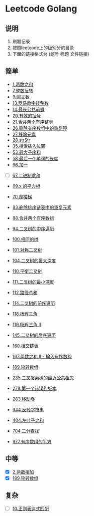 # Leetcode Golang

## 说明
1. 刷题记录
2. 按照leetcode上的级别分的目录
3. 下面的链接格式为 (题号 标题 文件链接)

## 简单
- [1.两数之和](https://github.com/fizzse/leetcode/blob/main/simple/1.go)
- [7.整数反转](https://github.com/fizzse/leetcode/blob/main/simple/7.go)
- [9.回文数](https://github.com/fizzse/leetcode/blob/main/simple/9.go)
- [13.罗马数字转整数](https://github.com/fizzse/leetcode/blob/main/simple/13.go)
- [14.最长公共前缀](https://github.com/fizzse/leetcode/blob/main/simple/14.go)
- [20.有效的括号](https://github.com/fizzse/leetcode/blob/main/simple/20.go)
- [21.合并两个有序链表](https://github.com/fizzse/leetcode/blob/main/simple/21.go)
- [26.删除有序数组中的重复项](https://github.com/fizzse/leetcode/blob/main/simple/26.go)
- [27.移除元素](https://github.com/fizzse/leetcode/blob/main/simple/27.go)
- [28.strStr](https://github.com/fizzse/leetcode/blob/main/simple/28.go)
- [35.搜索插入位置](https://github.com/fizzse/leetcode/blob/main/simple/35.go)
- [53.最大子序和](https://github.com/fizzse/leetcode/blob/main/simple/53.go)
- [58.最后一个单词的长度](https://github.com/fizzse/leetcode/blob/main/simple/58.go)
- [66.加一](https://github.com/fizzse/leetcode/blob/main/simple/66.go)
- [ ] [67.二进制求和](https://github.com/fizzse/leetcode/blob/main/simple/67.go)
- [69.x 的平方根](https://github.com/fizzse/leetcode/blob/main/simple/69.go)
- [70.爬楼梯](https://github.com/fizzse/leetcode/blob/main/simple/70.go)
- [83.删除排序链表中的重复元素](https://github.com/fizzse/leetcode/blob/main/simple/83.go)
- [88.合并两个有序数组](https://github.com/fizzse/leetcode/blob/main/simple/88.go)
- [94.二叉树的中序遍历](https://github.com/fizzse/leetcode/blob/main/simple/94.go)
- [100.相同的树](https://github.com/fizzse/leetcode/blob/main/simple/100.go)
- [101.对称二叉树](https://github.com/fizzse/leetcode/blob/main/simple/101.go)
- [104.二叉树的最大深度](https://github.com/fizzse/leetcode/blob/main/simple/104.go)
- [110.平衡二叉树](https://github.com/fizzse/leetcode/blob/main/simple/110.go)
- [111.二叉树的最小深度](https://github.com/fizzse/leetcode/blob/main/simple/111.go)
- [112.路径总和](https://github.com/fizzse/leetcode/blob/main/simple/112.go)
- [114.二叉树的前序遍历](https://github.com/fizzse/leetcode/blob/main/simple/114.go)  

- [118.杨辉三角](https://github.com/fizzse/leetcode/blob/main/simple/118.go)
- [119.杨辉三角 II](https://github.com/fizzse/leetcode/blob/main/simple/119.go)
- [145.二叉树的后序遍历](https://github.com/fizzse/leetcode/blob/main/simple/145.go)
- [160.相交链表](https://github.com/fizzse/leetcode/blob/main/simple/160.go)
- [167.两数之和 II - 输入有序数组](https://github.com/fizzse/leetcode/blob/main/simple/167.go)
- [189.轮转数组](https://github.com/fizzse/leetcode/blob/main/simple/189.go)
- [235.二叉搜索树的最近公共祖先](https://github.com/fizzse/leetcode/blob/main/simple/235.go)
- [278.第一个错误的版本](https://github.com/fizzse/leetcode/blob/main/simple/278.go)
- [283.移动零](https://github.com/fizzse/leetcode/blob/main/simple/283.go)
- [344.反转字符串](https://github.com/fizzse/leetcode/blob/main/simple/344.go)
- [404.左叶子之和](https://github.com/fizzse/leetcode/blob/main/simple/404.go)
- [704.二分查找](https://github.com/fizzse/leetcode/blob/main/simple/704.go)
- [977.有序数组的平方](https://github.com/fizzse/leetcode/blob/main/simple/977.go)
## 中等
- [x] [2.两数相加](https://github.com/fizzse/leetcode/blob/main/medium/2.go)
- [x] [189.轮转数组](https://github.com/fizzse/leetcode/blob/main/medium/189.go)
## 复杂
- [ ] [10.正则表达式匹配](https://github.com/fizzse/leetcode/blob/main/difficult/10.go)